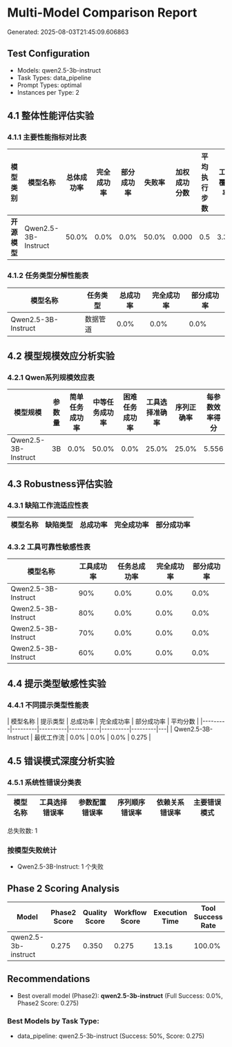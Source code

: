 # Multi-Model Comparison Report

Generated: 2025-08-03T21:45:09.606863

## Test Configuration

- Models: qwen2.5-3b-instruct
- Task Types: data_pipeline
- Prompt Types: optimal
- Instances per Type: 2

## 4.1 整体性能评估实验

### 4.1.1 主要性能指标对比表

| 模型类别 | 模型名称 | 总体成功率 | 完全成功率 | 部分成功率 | 失败率 | 加权成功分数 | 平均执行步数 | 工具覆盖率 |
|---------|---------|-----------|-----------|-----------|-------|------------|------------|----------|
| **开源模型** | Qwen2.5-3B-Instruct | 50.0% | 0.0% | 0.0% | 50.0% | 0.000 | 0.5 | 3.3% |

### 4.1.2 任务类型分解性能表

| 模型名称 | 任务类型 | 总成功率 | 完全成功率 | 部分成功率 |
|---------|---------|----------|-----------|----------|
| Qwen2.5-3B-Instruct | 数据管道 | 0.0% | 0.0% | 0.0% |

## 4.2 模型规模效应分析实验

### 4.2.1 Qwen系列规模效应表

| 模型规模 | 参数量 | 简单任务成功率 | 中等任务成功率 | 困难任务成功率 | 工具选择准确率 | 序列正确率 | 每参数效率得分 |
|---------|-------|-------------|-------------|-------------|-------------|----------|--------------|
| Qwen2.5-3B-Instruct | 3B | 0.0% | 50.0% | 0.0% | 25.0% | 25.0% | 5.556 |

## 4.3 Robustness评估实验

### 4.3.1 缺陷工作流适应性表

| 模型名称 | 缺陷类型 | 总成功率 | 完全成功率 | 部分成功率 |
|---------|---------|----------|-----------|----------|

### 4.3.2 工具可靠性敏感性表

| 模型名称 | 工具成功率 | 任务总成功率 | 完全成功率 | 部分成功率 |
|---------|-----------|-------------|-----------|----------|
| Qwen2.5-3B-Instruct | 90% | 0.0% | 0.0% | 0.0% |
| Qwen2.5-3B-Instruct | 80% | 0.0% | 0.0% | 0.0% |
| Qwen2.5-3B-Instruct | 70% | 0.0% | 0.0% | 0.0% |
| Qwen2.5-3B-Instruct | 60% | 0.0% | 0.0% | 0.0% |

## 4.4 提示类型敏感性实验

### 4.4.1 不同提示类型性能表

| 模型名称 | 提示类型 | 总成功率 | 完全成功率 | 部分成功率 | 平均分数 |
|---------|---------|----------|-----------|----------|---------|---|
| Qwen2.5-3B-Instruct | 最优工作流 | 0.0% | 0.0% | 0.0% | 0.275 |

## 4.5 错误模式深度分析实验

### 4.5.1 系统性错误分类表

| 模型名称 | 工具选择错误率 | 参数配置错误率 | 序列顺序错误率 | 依赖关系错误率 | 主要错误模式 |
|---------|-------------|-------------|-------------|-------------|-------------|

总失败数: 1

### 按模型失败统计

- Qwen2.5-3B-Instruct: 1 个失败

## Phase 2 Scoring Analysis

| Model | Phase2 Score | Quality Score | Workflow Score | Execution Time | Tool Success Rate |
|-------|--------------|---------------|----------------|----------------|-------------------|
| qwen2.5-3b-instruct | 0.275 | 0.350 | 0.275 | 13.1s | 100.0% |

## Recommendations

- Best overall model (Phase2): **qwen2.5-3b-instruct** (Full Success: 0.0%, Phase2 Score: 0.275)

### Best Models by Task Type:

- data_pipeline: qwen2.5-3b-instruct (Success: 50%, Score: 0.275)
